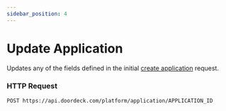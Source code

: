 ```yaml
---
sidebar_position: 4
---
```


# Update Application

Updates any of the fields defined in the initial [create application](#create-application) request.

### HTTP Request

`POST https://api.doordeck.com/platform/application/APPLICATION_ID`

